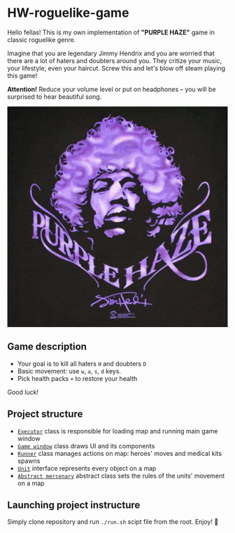 # HW-roguelike-game

Hello fellas! This is my own implementation of **"PURPLE HAZE"** game  in classic roguelike genre.

Imagine that you are legendary Jimmy Hendrix and you are worried 
that there are a lot of haters and doubters around you. 
They critize your music, your lifestyle, even your haircut. Screw this and let's blow off steam playing this game!

**Attention!** Reduce your volume level or put on headphones – you will be surprised to hear beautiful song.

![cover](src/ru/itmo/sd/game/res/cover.png)

## Game description
* Your goal is to kill all haters `H` and doubters `D`
* Basic movement: use `w`, `a`, `s`, `d` keys.
* Pick health packs `+` to restore your health

Good luck!


## Project structure
* [`Executor`](src/ru/itmo/sd/game/executor/Executor.java) class is responsible for loading map and running main 
  game window
* [`Game window`](src/ru/itmo/sd/game/ui/GameWindow.java) class draws UI and its components
* [`Runner`](src/ru/itmo/sd/game/executor/Runner.java) class manages actions on map: heroes' moves and medical kits 
  spawns
* [`Unit`](src/ru/itmo/sd/game/units/Unit.java) interface represents every object on a map
* [`Abstract mercenary`](src/ru/itmo/sd/game/mercenary/AbstractMerc.java) abstract class sets the rules of the units' 
  movement on a map
  
## Launching project instructure
Simply clone repository and run `./run.sh` scipt file from the root. Enjoy! 🔮
  


